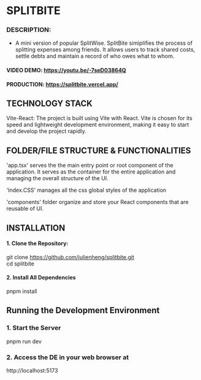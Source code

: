 # SPLITBITE

### DESCRIPTION: 

- A mini version of popular SplitWise. SplitBite simiplifies the process of splitting expenses among friends. It allows users to track shared costs, settle debts and maintain a record of who owes what to whom. 

#### VIDEO DEMO: https://youtu.be/-7seD03864Q
#### PRODUCTION: https://splitbite.vercel.app/

## TECHNOLOGY STACK

Vite-React: The project is built using Vite with React. Vite is chosen for its speed and lightweight development environment, making it easy to start and develop the project rapidly.


## FOLDER/FILE STRUCTURE & FUNCTIONALITIES

'app.tsx' serves the the main entry point or root component of the application. It serves as the container for the entire application and managing the overall structure of the UI.

'Index.CSS' manages all the css global styles of the application

'components' folder organize and store your React components that are reusable of UI.


## INSTALLATION

#### 1. Clone the Repository:

git clone https://github.com/julienheng/splitbite.git
<br>
cd splitbite

#### 2. Install All Dependencies

pnpm install

## Running the Development Environment

### 1. Start the Server

pnpm run dev

### 2. Access the DE in your web browser at

http://localhost:5173





